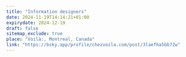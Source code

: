 ```yaml
---
title: "Information designers"
date: 2024-11-19T14:14:21+01:00
expirydate: 2024-12-19
draft: false
sitemap_exclude: true
place: "Voilà:, Montreal, Canada"
link: "https://bsky.app/profile/chezvoila.com/post/3laefha5bb72w"
---
```

